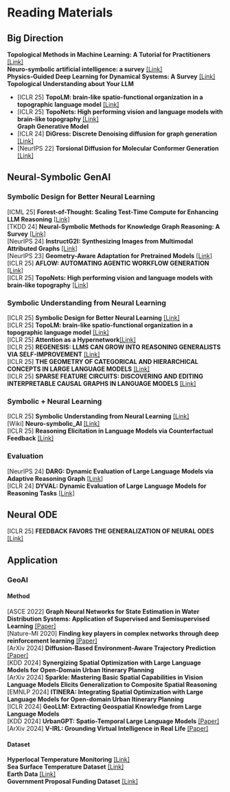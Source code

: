 # Reading Materials
## Big Direction
**Topological Methods in Machine Learning: A Tutorial for Practitioners** [[Link]](https://arxiv.org/html/2409.02901v1)</br>
**Neuro-symbolic artificial intelligence: a survey** [[Link]](https://dl.acm.org/doi/10.1007/s00521-024-09960-z)</br>
**Physics-Guided Deep Learning for Dynamical Systems: A Survey** [[Link]](https://arxiv.org/pdf/2107.01272)</br>
**Topological Understanding about Your LLM**
- [ICLR 25] **TopoLM: brain-like spatio-functional organization in a topographic language model** [[Link]](https://openreview.net/forum?id=aWXnKanInf)</br>
- [ICLR 25] **TopoNets: High performing vision and language models with brain-like topography** [[Link]](https://openreview.net/forum?id=THqWPzL00e)</br>
**Graph Generative Model**
- [ICLR 24] **DiGress: Discrete Denoising diffusion for graph generation** [[Link]](https://arxiv.org/abs/2209.14734)</br>
- [NeurIPS 22] **Torsional Diffusion for Molecular Conformer Generation** [[Link]](https://arxiv.org/abs/2206.01729)


## Neural-Symbolic GenAI
### Symbolic Design for Better Neural Learning
[ICML 25] **Forest-of-Thought: Scaling Test-Time Compute for Enhancing LLM Reasoning** [[Link]](https://arxiv.org/abs/2412.09078)</br>
[TKDD 24] **Neural-Symbolic Methods for Knowledge Graph Reasoning: A Survey** [[Link]](https://dl.acm.org/doi/abs/10.1145/3686806)</br>
[NeurIPS 24] **InstructG2I: Synthesizing Images from Multimodal Attributed Graphs** [[Link]](https://arxiv.org/abs/2410.07157)</br>
[NeurIPS 23] **Geometry-Aware Adaptation for Pretrained Models** [[Link]](https://arxiv.org/pdf/2307.12226)</br>
[ICLR 25] **AFLOW: AUTOMATING AGENTIC WORKFLOW GENERATION** [[Link]](https://openreview.net/forum?id=z5uVAKwmjf)</br>
[ICLR 25] **TopoNets: High performing vision and language models with brain-like topography** [[Link]](https://openreview.net/forum?id=THqWPzL00e)</br>
### Symbolic Understanding from Neural Learning
[ICLR 25] **Symbolic Design for Better Neural Learning** [[Link]](https://openreview.net/pdf?id=V4K9h1qNxE)</br>
[ICLR 25] **TopoLM: brain-like spatio-functional organization in a topographic language model** [[Link]](https://openreview.net/forum?id=aWXnKanInf)</br>
[ICLR 25] **Attention as a Hypernetwork**[[Link]](https://openreview.net/forum?id=V4K9h1qNxE)</br>
[ICLR 25] **REGENESIS: LLMS CAN GROW INTO REASONING GENERALISTS VIA SELF-IMPROVEMENT** [[Link]](https://openreview.net/pdf?id=YUYJsHOf3c)</br>
[ICLR 25] **THE GEOMETRY OF CATEGORICAL AND HIERARCHICAL CONCEPTS IN LARGE LANGUAGE MODELS** [[Link]](https://openreview.net/pdf?id=bVTM2QKYuA)</br>
[ICLR 25] **SPARSE FEATURE CIRCUITS: DISCOVERING AND EDITING INTERPRETABLE CAUSAL GRAPHS IN LANGUAGE MODELS** [[Link]](https://openreview.net/pdf?id=I4e82CIDxv)</br>
### Symbolic + Neural Learning
[ICLR 25] **Symbolic Understanding from Neural Learning** [[Link]](https://openreview.net/pdf?id=v593OaNePQ)</br>
[Wiki] **Neuro-symbolic_AI** [[Link]](https://en.wikipedia.org/wiki/Neuro-symbolic_AI)</br>
[ICLR 25] **Reasoning Elicitation in Language Models via Counterfactual Feedback** [[Link]](https://openreview.net/forum?id=VVixJ9QavY)</br>

### Evaluation
[NeurIPS 24] **DARG: Dynamic Evaluation of Large Language Models via Adaptive Reasoning Graph** [[Link]](https://arxiv.org/pdf/2406.17271)</br>
[ICLR 24] **DYVAL: Dynamic Evaluation of Large Language Models for Reasoning Tasks** [[Link]](https://arxiv.org/pdf/2309.17167)</br>

## Neural ODE
[ICLR 25] **FEEDBACK FAVORS THE GENERALIZATION OF NEURAL ODES** [[Link]](https://openreview.net/pdf?id=cmfyMV45XO)</br>

## Application
### GeoAI
#### Method
[ASCE 2022] **Graph Neural Networks for State Estimation in Water Distribution Systems: Application of Supervised and Semisupervised Learning** [[Paper]](https://ascelibrary.org/doi/pdf/10.1061/%28ASCE%29WR.1943-5452.0001550?casa_token=C03LGJTdVfsAAAAA:UnYDRs9cFPbY0J3X6DHDH--L6yZWWFYHYLIgI-5Ke1ESK0cwHRsLX9l7wov-Q-v3gFEcj0L8qNQ)</br>
[Nature-MI 2020] **Finding key players in complex networks through deep reinforcement learning** [[Paper]](https://www.nature.com/articles/s42256-020-0177-2)</br>
[ArXiv 2024] **Diffusion-Based Environment-Aware Trajectory Prediction** [[Paper]](https://arxiv.org/abs/2403.11643)</br>
[KDD 2024] **Synergizing Spatial Optimization with Large Language Models for Open-Domain Urban Itinerary Planning**</br>
[ArXiv 2024] **Sparkle: Mastering Basic Spatial Capabilities in Vision Language Models Elicits Generalization to Composite Spatial Reasoning**</br>
[EMNLP 2024] **ITINERA: Integrating Spatial Optimization with Large Language Models for Open-domain Urban Itinerary Planning**</br>
[ICLR 2024] **GeoLLM: Extracting Geospatial Knowledge from Large Language Models**</br>
[KDD 2024] **UrbanGPT: Spatio-Temporal Large Language Models** [[Paper]](https://dl.acm.org/doi/abs/10.1145/3637528.3671578?casa_token=iKyUrDnwB_8AAAAA:HCsty4O-V46U2aFPeqE3Z8AMVGKQuzvDbBSEUxRLIp02BbeK428n2EdG6AR9w6hI_CV3BPmVIsXe)
[ArXiv 2024] **V-IRL: Grounding Virtual Intelligence in Real Life** [[Paper]](https://virl-platform.github.io/)</br>

#### Dataset
**Hyperlocal Temperature Monitoring** [[Link]](https://data.cityofnewyork.us/dataset/Hyperlocal-Temperature-Monitoring/qdq3-9eqn/about_data)</br>
**Sea Surface Temperature Dataset** [[Link]](https://spatiotemporal-data.github.io/climate/sst/)</br>
**Earth Data** [[Link]](https://daymet.ornl.gov/)</br>
**Government Proposal Funding Dataset** [[Link]](https://www.sbir.gov/awards)</br>


